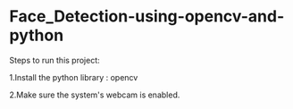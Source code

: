 # Face_Detection-using-opencv-and-python


Steps to run this project:

1.Install the python library : opencv

2.Make sure the system's webcam is enabled.

